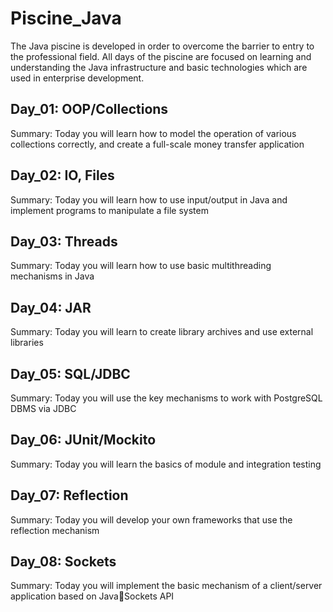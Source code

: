 # Piscine_Java
The Java piscine is developed in order to overcome the barrier to entry to the professional field. All days of the piscine are focused on learning and understanding the Java infrastructure and basic technologies which are used in enterprise development.


## Day_01: OOP/Collections

Summary: Today you will learn how to model the operation of various collections
correctly, and create a full-scale money transfer application


## Day_02: IO, Files

Summary: Today you will learn how to use input/output in Java and implement
programs to manipulate a file system


## Day_03: Threads

Summary: Today you will learn how to use basic multithreading mechanisms in Java


## Day_04: JAR

Summary: Today you will learn to create library archives and use external libraries


## Day_05: SQL/JDBC

Summary: Today you will use the key mechanisms to work with PostgreSQL DBMS via
JDBC

## Day_06: JUnit/Mockito

Summary: Today you will learn the basics of module and integration testing


## Day_07: Reflection

Summary: Today you will develop your own frameworks that use the reflection
mechanism


## Day_08: Sockets

Summary: Today you will implement the basic mechanism of a client/server application
based on JavaSockets API
